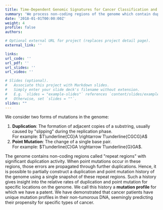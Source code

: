 ```yaml
---
title: Time-Dependent Genomic Signatures for Cancer Classification and Prediction 
summary: 'We process non-coding regions of the genome which contain duplication and mutation signatures. These **mutation profiles** have been shown to be predictive of various forms of cancer.'
date: '2018-01-01T00:00:00Z'
weight: 4
profile: false
authors:

# Optional external URL for project (replaces project detail page).
external_link: ''

links:
url_code: ''
url_pdf: ''
url_slides: ''
url_video: ''

# Slides (optional).
#   Associate this project with Markdown slides.
#   Simply enter your slide deck's filename without extension.
#   E.g. `slides = "example-slides"` references `content/slides/example-slides.md`.
#   Otherwise, set `slides = ""`.
slides: ""
---
```


We consider two forms of mutations in the genome:
1. **Duplication**: The formation of adjacent copies of a substring, usually caused by "slipping" during the replication phase. <br>For example: $T\underline{CG}A \rightarrow T\underline{CGCG}A$
2. **Point Mutation**: The change of a single base pair. <br>For example: $T\underline{C}GA \rightarrow T\underline{G}GA$.

The genome contains non-coding regions called "repeat regions" with significant duplication activity. When point mutations occur in these regions, those errors are propagated through further duplications. Hence, it is possible to partially construct a duplication and point mutation history of the genome using a single snapshot of these repeat regions. Such a history gives insight into the relative rates of duplication and point mutation for specific locations on the genome. We call this history a **mutation profile** for which we have a patent. We have demonstrated that cancer patients have unique mutation profiles in their non-tumorous DNA, seemingly predicting their propensity for specific types of cancer.